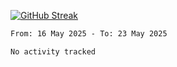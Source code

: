 [![GitHub Streak](https://streak-stats.demolab.com?user=renren-017&theme=sea&hide_border=true&background=DD272700)](https://git.io/streak-stats)

<!--START_SECTION:waka-->

```txt
From: 16 May 2025 - To: 23 May 2025

No activity tracked
```

<!--END_SECTION:waka-->
